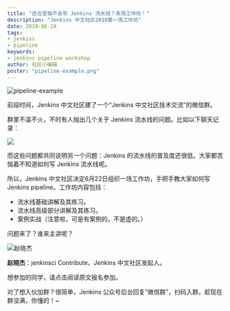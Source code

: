 ```yaml
---
title: "还在苦恼不会写 Jenkins 流水线？来场工作坊！"
description: "Jenkins 中文社区2019第一场工作坊"
date: 2019-06-10
tags:
- jenkins
- pipeline
keywords:
- jenkins pipeline workshop
author: 社区小编辑
poster: "pipeline-example.png"
---
```


![pipeline-example](pipeline-example.png)

前段时间，Jenkins 中文社区建了一个“Jenkins 中文社区技术交流”的微信群。

群里不温不火，不时有人抛出几个关于 Jenkins 流水线的问题。比如以下聊天记录：

![](chat-record.png)

而这些问题都共同说明另一个问题：Jenkins 的流水线的普及度还很低。大家都苦恼着不知道如何写 Jenkins 流水线呢。

所以，Jenkins 中文社区决定6月22日组织一场工作坊，手把手教大家如何写 Jenkins pipeline。工作坊内容包括：
* 流水线基础讲解及其练习。
* 流水线高级部分讲解及其练习。
* 案例实战（注意啦，可是有案例的。不是虚的。）

问题来了？谁来主讲呢？

![赵晓杰](xiaojie.png)

**赵晓杰**：jenkinsci Contribute，Jenkins 中文社区发起人。

想参加的同学，请点击阅读原文报名参加。

对了想入伙加群？很简单，Jenkins 公众号后台回复“微信群”，扫码入群。趁现在群没满，你懂的！~